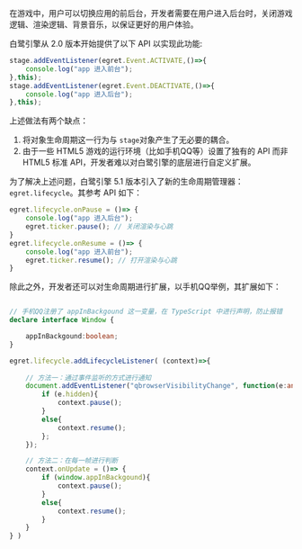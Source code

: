 在游戏中，用户可以切换应用的前后台，开发者需要在用户进入后台时，关闭游戏逻辑、渲染逻辑、背景音乐，以保证更好的用户体验。


白鹭引擎从 2.0 版本开始提供了以下 API 以实现此功能:


```typescript
stage.addEventListener(egret.Event.ACTIVATE,()=>{
    console.log("app 进入前台");
},this);
stage.addEventListener(egret.Event.DEACTIVATE,()=>{
    console.log("app 进入后台");
},this);
```

上述做法有两个缺点：

1. 将对象生命周期这一行为与 ```stage```对象产生了无必要的耦合。
2. 由于一些 HTML5 游戏的运行环境（比如手机QQ等）设置了独有的 API 而非 HTML5 标准 API，开发者难以对白鹭引擎的底层进行自定义扩展。


为了解决上述问题，白鹭引擎 5.1 版本引入了新的生命周期管理器：```egret.lifecycle```。其参考 API 如下：

```typescript
egret.lifecycle.onPause = ()=> {
    console.log("app 进入后台");
    egret.ticker.pause(); // 关闭渲染与心跳
}
egret.lifecycle.onResume = ()=> {
    console.log("app 进入前台");
    egret.ticker.resume(); // 打开渲染与心跳
}
```

除此之外，开发者还可以对生命周期进行扩展，以手机QQ举例，其扩展如下：

```typescript

// 手机QQ注册了 appInBackgound 这一变量，在 TypeScript 中进行声明，防止报错
declare interface Window {

    appInBackgound:boolean;
}

egret.lifecycle.addLifecycleListener( (context)=>{
    
    // 方法一：通过事件监听的方式进行通知
    document.addEventListener("qbrowserVisibilityChange", function(e:any){
        if (e.hidden){
            context.pause();
        }
        else{
            context.resume();
        };
    });

    // 方法二：在每一帧进行判断
    context.onUpdate = ()=> {
        if (window.appInBackgound){
            context.pause();
        }
        else{
            context.resume();
        }
    }
} )


```